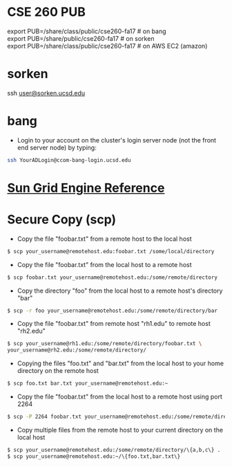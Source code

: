 # CSE 260 PUB<br>
export PUB=/share/class/public/cse260-fa17  # on bang <br>
export PUB=/share/public/cse260-fa17            # on sorken<br>
export PUB=/share/class/public/cse260-fa17 # on AWS EC2 (amazon)<br>

# sorken
ssh user@sorken.ucsd.edu<br>

# bang
- Login to your account on the cluster's login server node (not the front end server node) by typing:
```sh
ssh YourADLogin@ccom-bang-login.ucsd.edu
```

# [Sun Grid Engine Reference](http://docs.oracle.com/cd/E19279-01/820-3257-12/n1ge.html#50577430_65574)

# Secure Copy (scp)
- Copy the file "foobar.txt" from a remote host to the local host
```sh
$ scp your_username@remotehost.edu:foobar.txt /some/local/directory
```
- Copy the file "foobar.txt" from the local host to a remote host
```sh
$ scp foobar.txt your_username@remotehost.edu:/some/remote/directory
```
- Copy the directory "foo" from the local host to a remote host's directory "bar"
```sh
$ scp -r foo your_username@remotehost.edu:/some/remote/directory/bar
```
- Copy the file "foobar.txt" from remote host "rh1.edu" to remote host "rh2.edu"
```sh
$ scp your_username@rh1.edu:/some/remote/directory/foobar.txt \
your_username@rh2.edu:/some/remote/directory/
```
- Copying the files "foo.txt" and "bar.txt" from the local host to your home directory on the remote host
```sh
$ scp foo.txt bar.txt your_username@remotehost.edu:~
```
- Copy the file "foobar.txt" from the local host to a remote host using port 2264
```sh
$ scp -P 2264 foobar.txt your_username@remotehost.edu:/some/remote/directory
```
- Copy multiple files from the remote host to your current directory on the local host
```sh
$ scp your_username@remotehost.edu:/some/remote/directory/\{a,b,c\} .
$ scp your_username@remotehost.edu:~/\{foo.txt,bar.txt\} 
```
